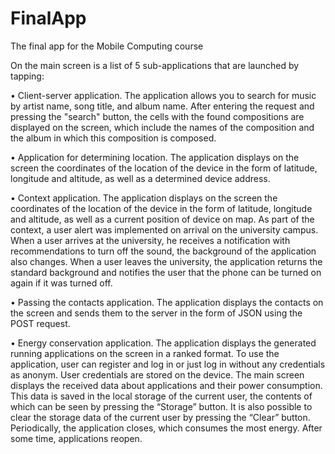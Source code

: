 # FinalApp
The final app for the Mobile Computing course

On the main screen is a list of 5 sub-applications that are launched by tapping:

•	Сlient-server application. The application allows you to search for music by artist name, song title, and album name. After entering the request and pressing the "search" button, the cells with the found compositions are displayed on the screen, which include the names of the composition and the album in which this composition is composed.

•	Application for determining location. The application displays on the screen the coordinates of the location of the device in the form of latitude, longitude and altitude, as well as a determined device address.

•	Context application. The application displays on the screen the coordinates of the location of the device in the form of latitude, longitude and altitude, as well as a current position of device on map. As part of the context, a user alert was implemented on arrival on the university campus. When a user arrives at the university, he receives a notification with recommendations to turn off the sound, the background of the application also changes. When a user leaves the university, the application returns the standard background and notifies the user that the phone can be turned on again if it was turned off.

•	Passing the contacts application. The application displays the contacts on the screen and sends them to the server in the form of JSON using the POST request.

•	Energy conservation application. The application displays the generated running applications on the screen in a ranked format. To use the application, user can register and log in or just log in without any credentials as anonym. User credentials are stored on the device. The main screen displays the received data about applications and their power consumption. This data is saved in the local storage of the current user, the contents of which can be seen by pressing the “Storage” button. It is also possible to clear the storage data of the current user by pressing the “Clear” button. Periodically, the application closes, which consumes the most energy. After some time, applications reopen.
